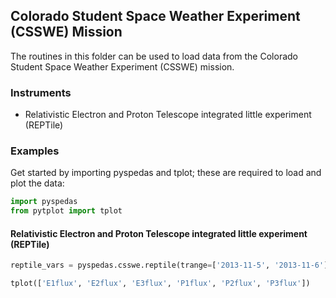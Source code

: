 
## Colorado Student Space Weather Experiment (CSSWE) Mission
The routines in this folder can be used to load data from the Colorado Student Space Weather Experiment (CSSWE) mission. 

### Instruments
- Relativistic Electron and Proton Telescope integrated little experiment (REPTile)

### Examples
Get started by importing pyspedas and tplot; these are required to load and plot the data:

```python
import pyspedas
from pytplot import tplot
```

#### Relativistic Electron and Proton Telescope integrated little experiment (REPTile)

```python
reptile_vars = pyspedas.csswe.reptile(trange=['2013-11-5', '2013-11-6'])

tplot(['E1flux', 'E2flux', 'E3flux', 'P1flux', 'P2flux', 'P3flux'])
```

